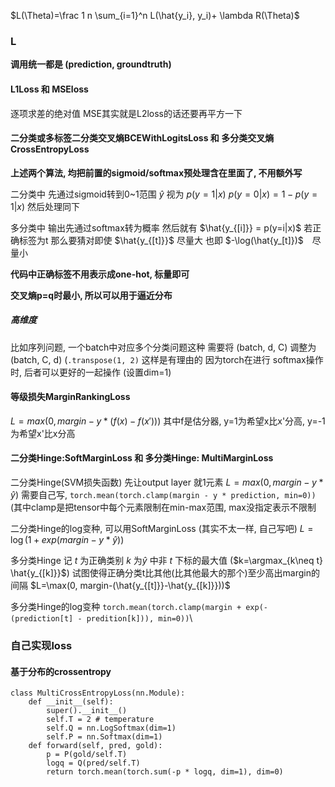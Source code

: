 $L(\Theta)=\frac 1 n \sum_{i=1}^n L(\hat{y_i}, y_i)+ \lambda R(\Theta)$

### L

**调用统一都是 (prediction, groundtruth)**

#### L1Loss 和 MSEloss
逐项求差的绝对值
MSE其实就是L2loss的话还要再平方一下

#### 二分类或多标签二分类交叉熵BCEWithLogitsLoss 和 多分类交叉熵CrossEntropyLoss

**上述两个算法, 均把前置的sigmoid/softmax预处理含在里面了, 不用额外写**

二分类中
先通过sigmoid转到0~1范围
$\hat{y}$ 视为 $p(y=1|x)$
$p(y=0|x) = 1 - p(y=1|x)$
然后处理同下

多分类中
输出先通过softmax转为概率
然后就有 $\hat{y_{[i]}} = p(y=i|x)$
若正确标签为t
那么要猜对即使 $\hat{y_{[t]}}$ 尽量大
也即 $-\log(\hat{y_[t]})$　尽量小

**代码中正确标签不用表示成one-hot, 标量即可**

**交叉熵p=q时最小, 所以可以用于逼近分布**

##### 高维度
比如序列问题, 一个batch中对应多个分类问题这种
需要将 (batch, d, C) 调整为 (batch, C, d)  (`.transpose(1, 2)`
这样是有理由的
因为torch在进行 softmax操作时, 后者可以更好的一起操作 (设置dim=1)

#### 等级损失MarginRankingLoss
$L = max(0, margin - y*(f(x) - f(x')))$
其中f是估分器, y=1为希望x比x'分高, y=-1为希望x'比x分高

#### 二分类Hinge:SoftMarginLoss  和 多分类Hinge: MultiMarginLoss
二分类Hinge(SVM损失函数)
先让output layer 就1元素
$L = max(0, margin-y*\hat{y})$
需要自己写, `torch.mean(torch.clamp(margin - y * prediction, min=0))` (其中clamp是把tensor中每个元素限制在min-max范围, max没指定表示不限制

二分类Hinge的log变种, 可以用SoftMarginLoss (其实不太一样, 自己写吧)
$L= \log(1+exp(margin-y*\hat{y}))$

多分类Hinge
记 $t$ 为正确类别
$k$ 为$\hat{y}$ 中非 $t$ 下标的最大值 ($k=\argmax_{k\neq t} \hat{y_{[k]}}$)
试图使得正确分类t比其他(比其他最大的那个)至少高出margin的间隔
$L=\max(0, margin-(\hat{y_{[t]}}-\hat{y_{[k]}}))$

多分类Hinge的log变种
`torch.mean(torch.clamp(margin + exp(-(prediction[t] - predition[k])), min=0))`\

### 自己实现loss
#### 基于分布的crossentropy
```
class MultiCrossEntropyLoss(nn.Module):
    def __init__(self):
        super().__init__()
        self.T = 2 # temperature
        self.Q = nn.LogSoftmax(dim=1)
        self.P = nn.Softmax(dim=1)
    def forward(self, pred, gold):
        p = P(gold/self.T)
        logq = Q(pred/self.T)
        return torch.mean(torch.sum(-p * logq, dim=1), dim=0)
```